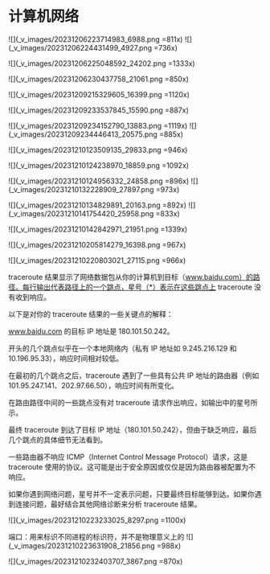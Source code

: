 # 计算机网络
![](_v_images/20231206223714983_6988.png =811x)
![](_v_images/20231206224431499_4927.png =736x)

![](_v_images/20231206225048592_24202.png =1333x)

![](_v_images/20231206230437758_21061.png =850x)

![](_v_images/20231209215329605_16399.png =1120x)

![](_v_images/20231209233537845_15590.png =887x)


![](_v_images/20231209234152790_13883.png =1119x)
![](_v_images/20231209234446413_20575.png =885x)


![](_v_images/20231210123509135_29833.png =946x)

![](_v_images/20231210124238970_18859.png =1092x)

![](_v_images/20231210124956332_24858.png =896x)
![](_v_images/20231210132228909_27897.png =973x)

![](_v_images/20231210134829891_20163.png =892x)
![](_v_images/20231210141754420_25958.png =833x)

![](_v_images/20231210142842971_21951.png =1339x)

![](_v_images/20231210205814279_16398.png =967x)

![](_v_images/20231210220803021_27115.png =966x)


 traceroute 结果显示了网络数据包从你的计算机到目标（www.baidu.com）的路径。每行输出代表路径上的一个跳点，星号（*）表示在这些跳点上 traceroute 没有收到响应。

以下是对你的 traceroute 结果的一些关键点的解释：

www.baidu.com 的目标 IP 地址是 180.101.50.242。

开头的几个跳点似乎在一个本地网络内（私有 IP 地址如 9.245.216.129 和 10.196.95.33），响应时间相对较低。

在最初的几个跳点之后，traceroute 遇到了一些具有公共 IP 地址的路由器（例如 101.95.247.141、202.97.66.50），响应时间有所变化。

在路由路径中间的一些跳点没有对 traceroute 请求作出响应，如输出中的星号所示。

最终 traceroute 到达了目标 IP 地址（180.101.50.242），但由于缺乏响应，最后几个跳点的具体细节无法看到。

一些路由器不响应 ICMP（Internet Control Message Protocol）请求，这是 traceroute 使用的协议。这可能是出于安全原因或仅仅是因为路由器被配置为不响应。

如果你遇到网络问题，星号并不一定表示问题，只要最终目标能够到达。如果你遇到连接问题，最好结合其他网络诊断来分析 traceroute 结果。

![](_v_images/20231210223233025_8297.png =1100x)


端口：用来标识不同进程的标识符，并不是物理意义上的
![](_v_images/20231210223631908_21856.png =988x)

![](_v_images/20231210232403707_3867.png =870x)








